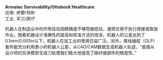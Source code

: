 **Armatec Survivability/Ottobock Healthcare**
<br />应用: *修整/铣削*
<br />工业: *军工/医疗*

机器人在制造业中的作用往往因精确度不够而被低估，通常仅用于执行焊接或取放作业。随着机器设计准确性的提高和校准方法的改进，机器人的公差达到了0.1mm/0.005in以下，机器人在加工业的使用日益广泛。另外，离线编程（OLP）套件能充分利用更小的机器人公差，从CAD/CAM数据生成机器人轨迹。“直接从设计师的实体模型生成刀轨使我们极大地提高了碳纤维部件的精度性。”